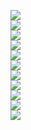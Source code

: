 <img src="../preprocessed_clintox_scaffold/clintox_scaffold_scaffold_0.1_maccs_ROC AUC val.png" /><br/>
<img src="../preprocessed_clintox_scaffold/clintox_scaffold_scaffold_0.1_rdkit_ROC AUC val.png" /><br/>
<img src="../preprocessed_clintox_scaffold/clintox_scaffold_scaffold_0.1_mordred_ROC AUC val.png" /><br/>
<img src="../preprocessed_clintox_scaffold/clintox_scaffold_scaffold_0.1_morgan_ROC AUC val.png" /><br/>
<img src="../preprocessed_clintox_scaffold/clintox_scaffold_scaffold_0.1_rdkit,maccs_ROC AUC val.png" /><br/>
<img src="../preprocessed_clintox_scaffold/clintox_scaffold_scaffold_0.1_rdkit,mordred_ROC AUC val.png" /><br/>
<img src="../preprocessed_clintox_scaffold/clintox_scaffold_scaffold_0.1_morgan,maccs_ROC AUC val.png" /><br/>
<img src="../preprocessed_clintox_scaffold/clintox_scaffold_scaffold_0.1_morgan,mordred_ROC AUC val.png" /><br/>
<img src="../preprocessed_clintox_scaffold/clintox_scaffold_scaffold_0.1_rdkit,morgan_ROC AUC val.png" /><br/>
<img src="../preprocessed_clintox_scaffold/clintox_scaffold_scaffold_0.1_mordred,maccs_ROC AUC val.png" /><br/>
<img src="../preprocessed_clintox_scaffold/clintox_scaffold_scaffold_0.1_rdkit,morgan,mordred,maccs_ROC AUC val.png" /><br/>

